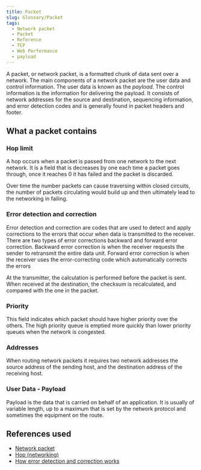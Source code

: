 ```yaml
---
title: Packet
slug: Glossary/Packet
tags:
  - Network packet
  - Packet
  - Reference
  - TCP
  - Web Performance
  - payload
---
```


A packet, or network packet, is a formatted chunk of data sent over a network. The main components of a network packet are the user data and control information. The user data is known as the _payload_. The control information is the information for delivering the payload. It consists of network addresses for the source and destination, sequencing information, and error detection codes and is generally found in packet headers and footer.

## What a packet contains

### Hop limit

A hop occurs when a packet is passed from one network to the next network. It is a field that is decreases by one each time a packet goes through, once it reaches 0 it has failed and the packet is discarded.

Over time the number packets can cause traversing within closed circuits, the number of packets circulating would build up and then ultimately lead to the networking in failing.

### Error detection and correction

Error detection and correction are codes that are used to detect and apply corrections to the errors that occur when data is transmitted to the receiver. There are two types of error corrections backward and forward error correction. Backward error correction is when the receiver requests the sender to retransmit the entire data unit. Forward error correction is when the receiver uses the error-correcting code which automatically corrects the errors

At the transmitter, the calculation is performed before the packet is sent. When received at the destination, the checksum is recalculated, and compared with the one in the packet.

### Priority

This field indicates which packet should have higher priority over the others. The high priority queue is emptied more quickly than lower priority queues when the network is congested.

### Addresses

When routing network packets it requires two network addresses the source address of the sending host, and the destination address of the receiving host.

### User Data - Payload

Payload is the data that is carried on behalf of an application. It is usually of variable length, up to a maximum that is set by the network protocol and sometimes the equipment on the route.

## References used

- [Network packet](https://en.wikipedia.org/wiki/Network_packet)
- [Hop (networking)](<https://en.wikipedia.org/wiki/Hop_(networking)>)
- [How error detection and correction works](https://www.techradar.com/news/computing/how-error-detection-and-correction-works-1080736)
